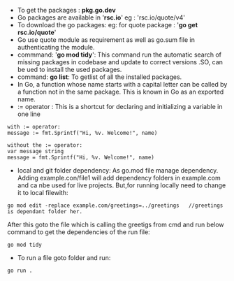 * To get the packages : **pkg.go.dev**
* Go packages are available in '**rsc.io**' eg : 'rsc.io/quote/v4'
* To download the go packages: eg: for quote package : '**go get rsc.io/quote**'
* Go use quote module as requirement as well as go.sum file in authenticating the module.
* commmand: '**go mod tidy**': This command run the automatic search of missing packages in codebase and update to correct versions .SO, can be ued to install the used packages.
* command: **go list**: To getlist of all the installed packages.
* In Go, a function whose name starts with a capital letter can be called by a function not in the same package. This is known in Go as an exported name.
* := operator : This is a shortcut for declaring and initializing a variable in one line
```
with := operator:
message := fmt.Sprintf("Hi, %v. Welcome!", name)
```
```
without the := operator:
var message string
message = fmt.Sprintf("Hi, %v. Welcome!", name)
```
* local and git folder dependency: As go.mod file manage dependency. Adding example.con/file1 will add dependency folders in example.com and ca nbe used for live projects. But,for running locally need to change it to local filewith:
```
go mod edit -replace example.com/greetings=../greetings   //greetings is dependant folder her. 
```
After this goto the file which is calling the greetigs from cmd and run below command to get the dependencies of the run file:
```
go mod tidy
```
* To run a file goto folder and run: 
```
go run .
```
